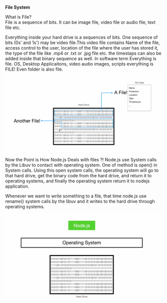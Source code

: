 __File System__ 

What is File?  
File is a sequence of bits. It can be image file, video file or audio file, text file etc.


Everything inside your hard drive is a sequences of bits. One sequence of bits (0s' and 1s') may be video file.This video file contains Name of the file, access control to the user, location of the file where the user has stored it,
the type of the file like .mp4 or .txt or .jpg file etc. the timestaps can also be added inside that binary sequence as well. In software term Everything is file. OS, Desktop Applicaitons, video audio images, scripts everything is FILE! Even 
folder is also file.
![alt text](./public/images/file.png)

Now the Point is How Node.js Deals with files ?!
Node.js use System calls by the Libuv to contact with operating system. One of method is open() in System calls. Using this open system calls, the operating system will go to that hard drive, get the binary code from the hard drive, and return it to operating systems, and finally the operating system return it to nodejs application. 

Whenever we want to write something to a file, that time node.js use rename() system calls by the libuv and it writes to the hard drive through operating systems.

![alt text](./public/images/nodejs.png)
